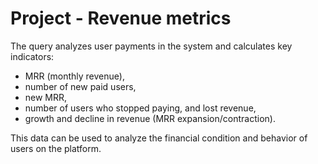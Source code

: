 # Project - Revenue metrics
The query analyzes user payments in the system and calculates key indicators:

- MRR (monthly revenue),
- number of new paid users,
- new MRR,
- number of users who stopped paying, and lost revenue,
- growth and decline in revenue (MRR expansion/contraction).

This data can be used to analyze the financial condition and behavior of users on the platform.
